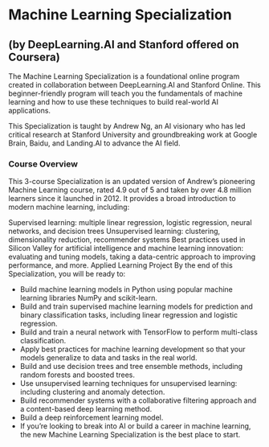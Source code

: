 # Machine Learning Specialization 
## (by DeepLearning.AI and Stanford offered on Coursera)
The Machine Learning Specialization is a foundational online program created in collaboration between DeepLearning.AI and Stanford Online. This beginner-friendly program will teach you the fundamentals of machine learning and how to use these techniques to build real-world AI applications.

This Specialization is taught by Andrew Ng, an AI visionary who has led critical research at Stanford University and groundbreaking work at Google Brain, Baidu, and Landing.AI to advance the AI field.

### Course Overview
This 3-course Specialization is an updated version of Andrew’s pioneering Machine Learning course, rated 4.9 out of 5 and taken by over 4.8 million learners since it launched in 2012. It provides a broad introduction to modern machine learning, including:

Supervised learning: multiple linear regression, logistic regression, neural networks, and decision trees
Unsupervised learning: clustering, dimensionality reduction, recommender systems
Best practices used in Silicon Valley for artificial intelligence and machine learning innovation: evaluating and tuning models, taking a data-centric approach to improving performance, and more.
Applied Learning Project
By the end of this Specialization, you will be ready to:

* Build machine learning models in Python using popular machine learning libraries NumPy and scikit-learn.
* Build and train supervised machine learning models for prediction and binary classification tasks, including linear regression and logistic regression.
* Build and train a neural network with TensorFlow to perform multi-class classification.
* Apply best practices for machine learning development so that your models generalize to data and tasks in the real world.
* Build and use decision trees and tree ensemble methods, including random forests and boosted trees.
* Use unsupervised learning techniques for unsupervised learning: including clustering and anomaly detection.
* Build recommender systems with a collaborative filtering approach and a content-based deep learning method.
* Build a deep reinforcement learning model.
* If you’re looking to break into AI or build a career in machine learning, the new Machine Learning Specialization is the best place to start.
